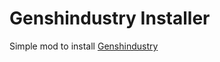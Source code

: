 # Genshindustry Installer
Simple mod to install [Genshindustry](https://github.com/WilloIzCitron/Genshindustry)

